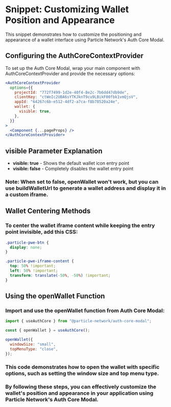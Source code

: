 # Snippet: Customizing Wallet Position and Appearance

This snippet demonstrates how to customize the positioning and appearance of a wallet interface using Particle Network's Auth Core Modal.

## Configuring the AuthCoreContextProvider

To set up the Auth Core Modal, wrap your main component with AuthCoreContextProvider and provide the necessary options:

```jsx
<AuthCoreContextProvider
  options={{
    projectId: "772f7499-1d2e-40f4-8e2c-7b6dd47db9de",
    clientKey: "ctWeIc2UBA6sYTKJknT9cu9LBikF00fbk1vmQjsV",
    appId: "64267c6b-e512-4df2-a7ca-f8b78520a24e",
    wallet: {
      visible: true,
    },
  }}
>
  <Component {...pageProps} />
</AuthCoreContextProvider>
```

## visible Parameter Explanation

- **visible: true** - Shows the default wallet icon entry point
- **visible: false** - Completely disables the wallet entry point

### Note: When set to false, **openWallet** won't work, but you can use **buildWalletUrl** to generate a wallet address and display it in a custom iframe.

## Wallet Centering Methods

### To center the wallet iframe content while keeping the entry point invisible, add this CSS:

``` css
.particle-pwe-btn {
  display: none;
}

.particle-pwe-iframe-content {
  top: 50% !important;
  left: 50% !important;
  transform: translate(-50%, -50%) !important;
}
```

## Using the openWallet Function

### Import and use the openWallet function from Auth Core Modal:

```javascript
import { useAuthCore } from "@particle-network/auth-core-modal";

const { openWallet } = useAuthCore();

openWallet({
  windowSize: "small",
  topMenuType: "close",
});
```

### This code demonstrates how to open the wallet with specific options, such as setting the window size and top menu type.

### By following these steps, you can effectively customize the wallet's position and appearance in your application using Particle Network's Auth Core Modal.

